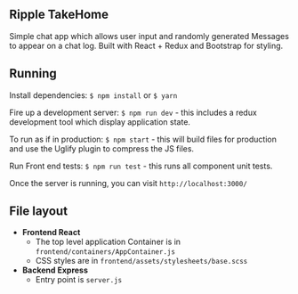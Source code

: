 ## Ripple TakeHome
Simple chat app which allows user input and randomly generated Messages to appear on a chat log. Built with React + Redux and Bootstrap for styling.
## Running

Install dependencies: `$ npm install` or `$ yarn`

Fire up a development server: `$ npm run dev` - this includes a redux development tool which display application state.

To run as if in production: `$ npm start` - this will build files for production and use the Uglify plugin to compress the JS files.

Run Front end tests: `$ npm run test` - this runs all component unit tests.

Once the server is running, you can visit `http://localhost:3000/`

## File layout

- **Frontend React**
    - The top level application Container is in `frontend/containers/AppContainer.js`
    - CSS styles are in `frontend/assets/stylesheets/base.scss`
- **Backend Express**
    - Entry point is `server.js`
